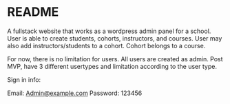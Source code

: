 # README

A fullstack website that works as a wordpress admin panel for a school.
User is able to create students, cohorts, instructors, and courses.
User may also add instructors/students to a cohort. Cohort belongs to a course.

For now, there is no limitation for users. All users are created as admin.
Post MVP, have 3 different usertypes and limitation according to the user type.

Sign in info:

Email: Admin@example.com
Password: 123456

